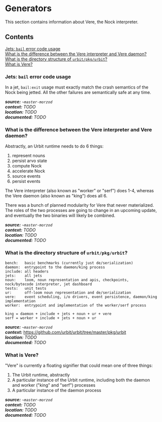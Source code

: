 # Generators

This section contains information about Vere, the Nock interpreter.

## Contents

[Jets: `bail` error code usage](#jets-bail-error-code-usage) \
[What is the difference between the Vere interpreter and Vere daemon?](#what-is-the-difference-between-the-vere-interpreter-and-vere-daemon) \
[What is the directory structure of `urbit/pkg/urbit`?](#what-is-the-directory-structure-of-urbitpkgurbit) \
[What is Vere?](#what-is-vere)

### Jets: `bail` error code usage

In a jet, `bail:exit` usage must exactly match the crash semantics of the Nock being jetted. All the other failures are
semantically safe at any time.

***source:*** *`~master-morzod`*\
***context:*** *TODO*\
***location:*** *TODO*\
***documented:*** *TODO*

### What is the difference between the Vere interpreter and Vere daemon?

Abstractly, an Urbit runtime needs to do 6 things:
1. represent nouns
2. persist arvo state
3. compute Nock
4. accelerate Nock
5. source events
6. persist events

The Vere interpreter (also known as "worker" or "serf") does 1-4, whereas the Vere daemon (also known as "king") does
all 6.

There was a bunch of planned modularity for Vere that never materialized. The roles of the two processes are going to
change in an upcoming update, and eventually the two binaries will likely be combined.

***source:*** *`~master-morzod`*\
***context:*** *TODO*\
***location:*** *TODO*\
***documented:*** *TODO*

### What is the directory structure of `urbit/pkg/urbit`?

```
bench:   basic benchmarks (currently just de/serialization)
daemon:  entrypoint to the daemon/king process
include: all headers
jets:    all jets
noun:    loom, noun representation and apis, checkpoints, nock/bytecode interpreter, jet dashboard
tests:   unit tests
ur:      off-loom noun representation and de/serialization
vere:    event scheduling, i/o drivers, event persistence, daemon/king implementation
worker:  entrypoint and implementation of the worker/serf process

king = daemon + include + jets + noun + ur + vere
serf = worker + include + jets + noun + ur
```

***source:*** *`~master-morzod`*\
***context:*** https://github.com/urbit/urbit/tree/master/pkg/urbit \
***location:*** *TODO*\
***documented:*** *TODO*

### What is Vere?

"Vere" is currently a floating signifier that could mean one of three things:
1. The Urbit runtime, abstractly
2. A particular instance of the Urbit runtime, including both the daemon and worker ("king" and "serf")
   processes
3. A particular instance of the daemon process

***source:*** *`~master-morzod`*\
***context:*** *TODO*\
***location:*** *TODO*\
***documented:*** *TODO*

